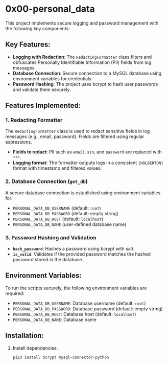 # 0x00-personal_data
This project implements secure logging and password management with the following key components:

## Key Features:
- **Logging with Redaction**: The `RedactingFormatter` class filters and obfuscates Personally Identifiable Information (PII) fields from log messages.
- **Database Connection**: Secure connection to a MySQL database using environment variables for credentials.
- **Password Hashing**: The project uses bcrypt to hash user passwords and validate them securely.

## Features Implemented:

### 1. **Redacting Formatter**
The `RedactingFormatter` class is used to redact sensitive fields in log messages (e.g., email, password). Fields are filtered using regular expressions.
- **Fields to redact**: PII such as `email`, `ssn`, and `password` are replaced with `***`.
- **Logging format**: The formatter outputs logs in a consistent `[HOLBERTON]` format with timestamp and filtered values.

### 2. **Database Connection (`get_db`)**
A secure database connection is established using environment variables for:
- `PERSONAL_DATA_DB_USERNAME` (default: `root`)
- `PERSONAL_DATA_DB_PASSWORD` (default: empty string)
- `PERSONAL_DATA_DB_HOST` (default: `localhost`)
- `PERSONAL_DATA_DB_NAME` (user-defined database name)

### 3. **Password Hashing and Validation**
- **`hash_password`**: Hashes a password using bcrypt with salt.
- **`is_valid`**: Validates if the provided password matches the hashed password stored in the database.

## Environment Variables:
To run the scripts securely, the following environment variables are required:
- `PERSONAL_DATA_DB_USERNAME`: Database username (default: `root`)
- `PERSONAL_DATA_DB_PASSWORD`: Database password (default: empty string)
- `PERSONAL_DATA_DB_HOST`: Database host (default: `localhost`)
- `PERSONAL_DATA_DB_NAME`: Database name

## Installation:
1. Install dependencies:
   ```bash
   pip3 install bcrypt mysql-connector-python
